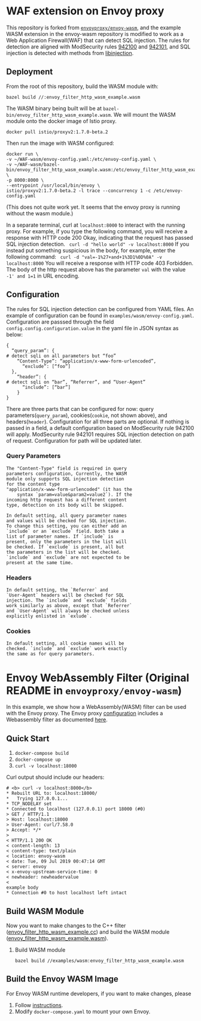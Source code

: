 # WAF extension on Envoy proxy

This repository is forked from
[`envoyproxy/envoy-wasm`](https://github.com/envoyproxy/envoy-wasm), and the
example WASM
extension in the envoy-wasm repository is modified to work as a Web Application
Firewall(WAF) that
can detect SQL injection. The rules for detection are aligned with ModSecurity
rules
[942100](https://github.com/coreruleset/coreruleset/blob/v3.3/dev/rules/REQUEST-942-APPLICATION-ATTACK-SQLI.conf#L45)
and
[942101](https://github.com/coreruleset/coreruleset/blob/v3.3/dev/rules/REQUEST-942-APPLICATION-ATTACK-SQLI.conf#L1458),
and SQL injection is detected with methods from
[libinjection](https://github.com/client9/libinjection).

## Deployment

From the root of this repository, build the WASM module with:

```
bazel build //:envoy_filter_http_wasm_example.wasm
```

The WASM binary being built will be at
`bazel-bin/envoy_filter_http_wasm_example.wasm`.
We will mount the WASM module onto the docker image of Istio proxy.
```
docker pull istio/proxyv2:1.7.0-beta.2
```
Then run the image with WASM configured:
```
docker run \
-v ~/WAF-wasm/envoy-config.yaml:/etc/envoy-config.yaml \
-v ~/WAF-wasm/bazel-bin/envoy_filter_http_wasm_example.wasm:/etc/envoy_filter_http_wasm_example.wasm \
-p 8000:8000 \
--entrypoint /usr/local/bin/envoy \
istio/proxyv2:1.7.0-beta.2 -l trace --concurrency 1 -c /etc/envoy-config.yaml
```
(This does not quite work yet. It seems that the envoy proxy is running without the wasm module.)

In a separate terminal, curl at `localhost:8000` to interact with the running proxy. For example, if you type the following command, you will receive a response with HTTP code 200 Okay, indicating that the request has passed SQL injection detection.
``` curl -d "hello world" -v localhost:8000```
If you instead put something suspicious in the body, for example, enter the
following command:
``` curl -d "val=-1%27+and+1%3D1%0D%0A" -v localhost:8000```
You will receive a response with HTTP code 403 Forbidden. The body of the http
request above has the parameter `val` with the value `-1' and 1=1` in URL
encoding.

## Configuration
The rules for SQL injection detection can be configured from YAML files. An
example of configuration can be found in `examples/wasm/envoy-config.yaml`.
Configuration are passsed through the field `config.config.configuration.value`
in the yaml file in JSON syntax as below:

```
{
  “query_param”: {
# detect sqli on all parameters but “foo”
    “Content-Type”: “application/x-www-form-urlencoded”,
      “exclude”: [“foo”]
  },
    “header”: {
# detect sqli on “bar”, “Referrer”, and “User-Agent”
      “include”: [“bar”]
    }
}
```
There are three parts that can be configured for now: query parameters(`query_param`), cookies(`cookie`, not shown above), and
    headers(`header`). Configuration for all three
    parts are optional. If nothing is passed in a
    field, a default configuration based on
    ModSecurity rule 942100 will apply. ModSecurity
    rule 942101 requires SQL injection detection on
    path of request. Configuration for path will be
    updated later.

### Query Parameters
    The "Content-Type" field is required in query
    parameters configuration, Currently, the WASM
    module only supports SQL injection detection
    for the content type
    "application/x-www-form-urlencoded" (it has the
        syntax `param=value&param2=value2`). If the
    incoming http request has a different content
    type, detection on its body will be skipped.

    In default setting, all query parameter names
    and values will be checked for SQL injection.
    To change this setting, you can either add an
    `include` or an `exclude` field. Both take a
    list of parameter names. If `include` is
    present, only the parameters in the list will
    be checked. If `exclude` is present, all but
    the parameters in the list will be checked.
    `include` and `exclude` are not expected to be
    present at the same time.

### Headers
    In default setting, the `Referrer` and
    `User-Agent` headers will be checked for SQL
    injection. The `include` and `exclude` fields
    work similarly as above, except that `Referrer`
    and `User-Agent` will always be checked unless
    explicitly enlisted in `exlude`.

### Cookies
    In default setting, all cookie names will be
    checked. `include` and `exclude` work exactly
    the same as for query parameters.


# Envoy WebAssembly Filter (Original README in `envoyproxy/envoy-wasm`)
In this example, we show how a WebAssembly(WASM) filter can be used with the Envoy
proxy. The Envoy proxy [configuration](./envoy.yaml) includes a Webassembly filter
as documented [here](https://www.envoyproxy.io/docs/envoy/latest/).
<!--TODO(bianpengyuan): change to the url of Wasm filter once the doc is ready.-->

## Quick Start

1. `docker-compose build`
2. `docker-compose up`
3. `curl -v localhost:18000`

Curl output should include our headers:

```
# <b> curl -v localhost:8000</b>
* Rebuilt URL to: localhost:18000/
*   Trying 127.0.0.1...
* TCP_NODELAY set
* Connected to localhost (127.0.0.1) port 18000 (#0)
> GET / HTTP/1.1
> Host: localhost:18000
> User-Agent: curl/7.58.0
> Accept: */*
> 
< HTTP/1.1 200 OK
< content-length: 13
< content-type: text/plain
< location: envoy-wasm
< date: Tue, 09 Jul 2019 00:47:14 GMT
< server: envoy
< x-envoy-upstream-service-time: 0
< newheader: newheadervalue
< 
example body
* Connection #0 to host localhost left intact
```

## Build WASM Module

Now you want to make changes to the C++ filter ([envoy_filter_http_wasm_example.cc](envoy_filter_http_wasm_example.cc))
and build the WASM module ([envoy_filter_http_wasm_example.wasm](envoy_filter_http_wasm_example.wasm)).

1. Build WASM module
   ```shell
   bazel build //examples/wasm:envoy_filter_http_wasm_example.wasm
   ```

## Build the Envoy WASM Image

<!--TODO(incfly): remove this once we upstream WASM to envoyproxy main repo.-->

For Envoy WASM runtime developers, if you want to make changes, please

1. Follow [instructions](https://github.com/envoyproxy/envoy-wasm/blob/master/WASM.md).
2. Modify `docker-compose.yaml` to mount your own Envoy.
